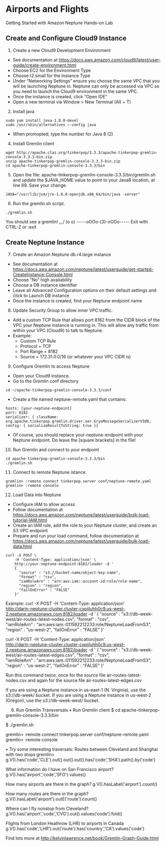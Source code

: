 # Airports and Flights

Getting Started with Amazon Neptune Hands-on Lab

## Create and Configure Cloud9 Instance

1. Create a new Cloud9 Development Environment
  * See documentation at https://docs.aws.amazon.com/cloud9/latest/user-guide/create-environment.html
  * Choose EC2 for the Environment Type
  * Choose t2.small for the Instance Type
  * Under “Networking Settings” ensure you choose the same VPC that you will be launching Neptune in. Neptune can only be accessed via VPC so you need to launch the Cloud9 environment in the same VPC.
  * Once the instance is created, click “Open IDE”
  * Open a new terminal via Window > New Terminal (Alt + T)

2. Install java
```
sudo yum install java-1.8.0-devel
sudo /usr/sbin/alternatives –-config java
```
  * When promopted, type the number for Java 8 (2)

4. Install Gremlin client
```
wget http://apache.claz.org/tinkerpop/3.3.3/apache-tinkerpop-gremlin-console-3.3.3-bin.zip 
unzip apache-tinkerpop-gremlin-console-3.3.3-bin.zip 
cd apache-tinkerpop-gremlin-console-3.3.3/bin
```
5. Open the file: apache-tinkerpop-gremlin-console-3.3.3/bin/gremlin.sh and update the $JAVA_HOME value to point to your Java8 location, at line 69. Save your change.
```
JAVA="/usr/lib/jvm/jre-1.8.0-openjdk.x86_64/bin/java -server"
```
6. Run the gremlin.sh script.
```
./gremlin.sh
```
You should see a gremlin!
         \,,,/
         (o o)
-----oOOo-(3)-oOOo-----
Exit with CTRL-Z or :exit

## Create Neptune Instance

7.	Create an Amazon Neptune db.r4.large instance
  *	See documentation at	https://docs.aws.amazon.com/neptune/latest/userguide/get-started-CreateInstance-Console.html
  * Choose “No” high availability
  * Choose a DB instance identifier
  * Leave all Advanced Configuration options on their default settings and click to Launch DB instance
  * Once the instance is created, find your Neptune endpoint name
8. Update Security Group to allow inner VPC traffic.
  * Add a custom TCP Rule that allows port 8182 from the CIDR block of the VPC your Neptune instance is running in. This will allow any traffic from within your VPC (Cloud9) to talk to Neptune.
  * Example:
    *	Custom TCP Rule
    * Protocol = TCP
    * Port Range = 8182
    * Source = 172.31.0.0/16 (or whatever your VPC CIDR is)

9.	Configure Gremlin to access Neptune
  * Open your Cloud9 instance.
  * Go to the Gremlin conf directory
```
cd ~/apache-tinkerpop-gremlin-console-3.3.3/conf
```
  * Create a file named neptune-remote.yaml that contains:
```
hosts: [your-neptune-endpoint]
port: 8182
serializer: { className: org.apache.tinkerpop.gremlin.driver.ser.GryoMessageSerializerV3d0, config: { serializeResultToString: true }}
```
  * Of course, you should replace your-neptune-endpoint with your Neptune endpoint. Do leave the [square brackets] in the file!
10. Run Gremlin and connect to your endpoint
```
cd apache-tinkerpop-gremlin-console-3.3.3/bin
./gremlin.sh
```
11. Connect to remote Neptune istance.
```
gremlin> :remote connect tinkerpop.server conf/neptune-remote.yaml
gremlin> :remote console
```
12.	Load Data into Neptune
  * Configure IAM to allow access
  * Follow documentation at https://docs.aws.amazon.com/neptune/latest/userguide/bulk-load-tutorial-IAM.html
  * Create an IAM role, add the role to your Neptune cluster, and create an S3 VPC endpoint
  * Prepare and run your load command, follow documentation at https://docs.aws.amazon.com/neptune/latest/userguide/bulk-load-data.html 
```
curl -X POST \
    -H 'Content-Type: application/json' \
    http://your-neptune-endpoint:8182/loader -d '
    { 
      "source" : "s3://bucket-name/object-key-name", 
      "format" : "csv",  
      "iamRoleArn" : "arn:aws:iam::account-id:role/role-name", 
      "region" : "region", 
      "failOnError" : "FALSE"
    }'
```
Example:
curl -X POST -H 'Content-Type: application/json' \
    http://darin-neptune-cluster.cluster-cxpjiluhh0c9.us-west-2.neptune.amazonaws.com:8182/loader -d '
    { 
      "source" : "s3://db-week-west/air-routes-latest-nodes.csv", 
      "format" : "csv",  
      "iamRoleArn" : "arn:aws:iam::011592212233:role/NeptuneLoadFromS3", 
      "region" : "us-west-2", 
      "failOnError" : "FALSE"
}'

curl -X POST -H 'Content-Type: application/json' \
    http://darin-neptune-cluster.cluster-cxpjiluhh0c9.us-west-2.neptune.amazonaws.com:8182/loader -d '
    { 
      "source" : "s3://db-week-west/air-routes-latest-edges.csv", 
      "format" : "csv",  
      "iamRoleArn" : "arn:aws:iam::011592212233:role/NeptuneLoadFromS3", 
      "region" : "us-west-2", 
      "failOnError" : "FALSE"
}'

Run this command twice, once for the source file air-routes-latest-nodes.csv and again for the source file air-routes-latest-edges.csv

If you are using a Neptune instance in us-east-1 (N. Virginia), use the s3://db-week/ bucket. If you are using a Neptune instance in us-west-2 (Oregon), use the s3://db-week-west/ bucket.



 
6.	Run Gremlin Transversals
•	Run Gremlin client
$ cd apache-tinkerpop-gremlin-console-3.3.3/bin

$ ./gremlin.sh

gremlin> :remote connect tinkerpop.server conf/neptune-remote.yaml
gremlin> :remote console


•	Try some interesting traversals:
Routes between Cleveland and Shanghai with two stops
gremlin> g.V().has('code','CLE').out().out().out().has('code','SHA').path().by('code')

What information do I have on San Francisco airport?
g.V().has('airport','code','SFO').values()

How many airports are there in the graph?
g.V().hasLabel('airport').count()

How many routes are there in the graph?
g.V().hasLabel('airport').outE('route').count()

Where can I fly nonstop from Cleveland?
g.V().has('airport','code','CVG').out().values('code').fold()

Flights from London Heathrow (LHR) to airports in Canada
g.V().has('code','LHR').out('route').has('country','CA').values('code')

Find lots more at http://kelvinlawrence.net/book/Gremlin-Graph-Guide.html
